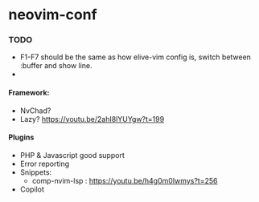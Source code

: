 # neovim-conf

### TODO
 * F1-F7 should be the same as how elive-vim config is, switch between :buffer and show line.
 *  
#### Framework:
 * NvChad?
 * Lazy? https://youtu.be/2ahI8lYUYgw?t=199

#### Plugins
 * PHP & Javascript good support
 * Error reporting
 * Snippets:
    * comp-nvim-lsp : https://youtu.be/h4g0m0Iwmys?t=256
 * Copilot


